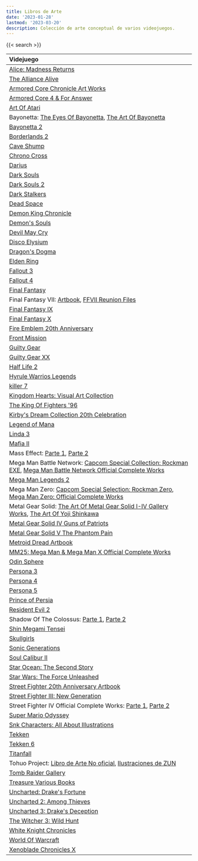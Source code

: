 ```yaml
---
title: Libros de Arte
date: '2023-01-28'
lastmod: '2023-03-20'
description: Colección de arte conceptual de varios videojuegos.
---
```

{{< search >}}

|Videjuego|
|:------------------------------------------------------|
|[Alice: Madness Returns](https://archive.org/details/artofalicemadnessreturnsPDF)|
|[The Alliance Alive](https://archive.org/details/036_20190915/)|
|[Armored Core Chronicle Art Works](https://archive.org/details/artbook-Armored_Core_Chronicle_Art_Works_Book)|
|[Armored Core 4 & For Answer](https://archive.org/details/armoredcoredesigns4foranswer/)|
|[Art Of Atari](https://archive.org/details/artofatari0000lape)|
|Bayonetta: [The Eyes Of Bayonetta](https://archive.org/details/bayonetta1officialartbookeyesofbayonetta_201912), [The Art Of Bayonetta](https://archive.org/details/bayoartbook)|
|[Bayonetta 2](https://archive.org/details/BAYONETTA2OFFICIALARTBOOKTHEEYESOFBAYONETTA2ByKBG_201812)|
|[Borderlands 2](https://archive.org/details/the-art-of-borderlands-2)|
|[Cave Shump](https://archive.org/details/caveshumpart)|
|[Chrono Cross](https://archive.org/details/chrono-cross-ultimania)|
|[Darius](https://archive.org/details/DariusOdyssey2015Chara-aniVersion/mode/2up)|
|[Dark Souls](https://archive.org/details/DarkSoulsLENM2106Xbox360PAL/)|
|[Dark Souls 2](https://archive.org/details/dark-souls-2-design-works)|
|[Dark Stalkers](https://archive.org/details/darkstalkers-official-complete-works_202101)|
|[Dead Space](https://archive.org/details/the-art-of-dead-space)|
|[Demon King Chronicle](https://archive.org/details/demon-king-chronicle)|
|[Demon's Souls](https://archive.org/details/DemonsSoulsBlackPhantomEditionArtbookCBZ)|
|[Devil May Cry](https://originaldmc.github.io/DivinityStatue/Downloads.html)|
|[Disco Elysium](https://archive.org/details/discoelysiumartbook)|
|[Dragon's Dogma](https://archive.org/details/artbook-Dragons_Dogma_1)|
|[Elden Ring](https://archive.org/details/Elden_Ring_Digital_Artbook)|
|[Fallout 3](https://archive.org/details/artbook-The_Art_Of_Fallout_3)|
|[Fallout 4](https://archive.org/details/the-art-of-fallout-4)|
|[Final Fantasy](https://archive.org/details/worldsofamano/mode/2up)|
|Final Fantasy VII: [Artbook](https://archive.org/details/artbook-Final_Fantasy_VII), [FFVII Reunion Files](https://archive.org/details/artbook_FFVII_Reunion_Files_Advent_Children_Artbook)|
|[Final Fantasy IX](https://archive.org/details/the-art-of-final-fantasy-ix)|
|[Final Fantasy X](https://archive.org/details/018_20190915)|
|[Fire Emblem 20th Anniversary](https://archive.org/details/20thanniversaryfamuburemu)|
|[Front Mission](https://archive.org/details/frontmissioninhuffman)|
|[Guilty Gear](https://archive.org/details/artbook-Guilty_Gear)|
|[Guilty Gear XX](https://archive.org/details/ggxxburst-encyclopedia/GGXXBurstEncyclopedia/)|
|[Half Life 2](https://archive.org/details/artbook-Half_Life_2_Raising_The_Bar_Official_Guide_2)|
|[Hyrule Warrios Legends](https://archive.org/details/zelda_artbook_hyrule_warriors_character_book)|
|[killer 7](https://archive.org/details/hand-in-killer7-english-redesign/)|
|[Kingdom Hearts: Visual Art Collection](https://archive.org/details/kingdom-hearts-visual-art-collection-cg-illustration-works)|
|[The King Of Fighters '96](https://archive.org/details/h_20221013)|
|[Kirby's Dream Collection 20th Celebration](https://archive.org/details/hnkcelebrationbook)|
|[Legend of Mana](https://archive.org/details/Seiken_Densetsu_Legend_of_Mana_Postcard_Book)|
|[Linda 3](https://archive.org/details/linda-3-cube-illustrations-art-book-scan-jp-pce-ps)|
|[Mafia II](https://archive.org/details/artbook-Mafia_II_-_pin-up_calendar/)|
|Mass Effect: [Parte 1](https://archive.org/details/artbook-The_Art_of_Mass_Effect_part_1), [Parte 2](https://archive.org/details/artbook-The_Art_of_Mass_Effect_part_2)|
|Mega Man Battle Network: [Capcom Special Collection: Rockman EXE](https://archive.org/details/capcomspecialselectionrockmanexe), [Mega Man Battle Network Official Complete Works](https://archive.org/details/MegaManBattleNetworkOfficialCompleteWorks)|
|[Mega Man Legends 2](https://archive.org/details/capcomspecialselectionrockmandash2artbook)|
|Mega Man Zero: [Capcom Special Selection: Rockman Zero](https://archive.org/details/capcomspecialselectionrockmanzero/), [Mega Man Zero: Official Complete Works](https://archive.org/details/rockmanzeroofficialcompleteworks/)|
|Metal Gear Solid: [The Art Of Metal Gear Solid I-IV Gallery Works](https://archive.org/details/the-art-of-metal-gear-solid-i-iv-gallery-works-jpg), [The Art Of Yoji Shinkawa](https://archive.org/details/artbook-art_of_yoji_shinkawa)|
|[Metal Gear Solid IV Guns of Patriots](https://archive.org/details/artbook_MGS4_Guns_of_Patriots_Artbook/)|
|[Metal Gear Solid V The Phantom Pain](https://archive.org/details/artbook-Artbook_-_Metal_Gear_Solid_V_The_Phantom_Pain_Special_Edition)|
|[Metroid Dread Artbook](https://archive.org/details/metroid-dread-special-edition-artbook)|
|[MM25: Mega Man & Mega Man X Official Complete Works](https://archive.org/details/MegaManMegaManXOfficialCompleteWorksByKBG)|
|[Odin Sphere](https://archive.org/details/artbook_Odin_Sphere_Artbook)|
|[Persona 3](https://archive.org/details/shin-megami-tensei-persona-3-artbook-scans)|
|[Persona 4](https://drive.google.com/drive/folders/1S5wIepxyOTZ0h_jQ67ZgojwmDnDV__zQ)|
|[Persona 5](https://archive.org/details/380830904-persona-5-official-design-works-artbook-by-kbg)|
|[Prince of Persia](https://archive.org/details/artbook-Prince_of_Persia)|
|[Resident Evil 2](https://archive.org/details/biohazard-2-prologue-of-terrors)|
|Shadow Of The Colossus: [Parte 1](https://archive.org/details/artbook-Shadow_of_the_Colossus_1), [Parte 2](https://archive.org/details/artbook-Shadow_of_the_Colossus_2)|
|[Shin Megami Tensei](https://drive.google.com/drive/folders/1mGd-kC7GS5mxaCnV7H5TNn_pAWv9ySu7)|
|[Skullgirls](https://archive.org/details/skullgirlsdigitalsketchbook)|
|[Sonic Generations](https://archive.org/details/sonic-generations-art-book)|
|[Soul Calibur II](https://archive.org/details/artbook-The_Art_of_Soul_Calibur_II)|
|[Star Ocean: The Second Story](https://archive.org/details/star-ocean-the-second-story-treasure-mayumi-azuma)|
|[Star Wars: The Force Unleashed](https://archive.org/details/artbook-The_Art_and_Making_of_Star_Wars_The_Force_Unlea)|
|[Street Fighter 20th Anniversary Artbook](https://archive.org/details/streetfighter20th_201910)|
|[Street Fighter III: New Generation](https://archive.org/details/artbook-Street_Fighter_III_New_Generation_Artbook)|
|Street Fighter IV Official Complete Works: [Parte 1](https://archive.org/details/artbook-Super_Street_Fighter_IV_-_Official_Complete_Wor-1), [Parte 2](https://archive.org/details/artbook-Super_Street_Fighter_IV_-_Official_Complete_Wor)|
|[Super Mario Odyssey](https://archive.org/details/37ad-24f-4-cb-14-4d-71-8c-96-7769b-15115e-4)|
|[Snk Characters: All About Illustrations](https://archive.org/details/snkcharactersallaboutillustrations/)|
|[Tekken](https://archive.org/details/the-art-of-tekken-artbook)|
|[Tekken 6](https://archive.org/details/artbook-Tekken_6_Limited_Edition_-_Artbook)|
|[Titanfall](https://archive.org/details/artbook-The_Art_of_Titanfall)|x
|Tohuo Project: [Libro de Arte No oficial](https://archive.org/details/42_20200706/), [Ilustraciones de ZUN](https://en.touhouwiki.net/wiki/Miscellaneous_illustrations_by_ZUN)|
|[Tomb Raider Gallery](https://archive.org/details/artbook-Tomb_Raider_Gallery)|
|[Treasure Various Books](https://archive.org/details/segasaturnvictoryspeciallsilhouettemirageofficialguidebook)|
|[Uncharted: Drake's Fortune](https://archive.org/details/artbook-Uncharted_Trilogy_vol_1)|
|[Uncharted 2: Among Thieves](https://archive.org/details/artbook-Uncharted_Trilogy_vol_2)|
|[Uncharted 3: Drake's Deception](https://archive.org/details/artbook-Uncharted_Trilogy_vol_3)|
|[The Witcher 3: Wild Hunt](https://archive.org/details/the-witcher-3-wild-hunt-artbook/)|
|[White Knight Chronicles](https://archive.org/details/Shirokishi_Monogatari_Artbook)|
|[World Of Warcraft](https://archive.org/details/the-art-of-world-of-warcraft/)|
|[Xenoblade Chronicles X](https://archive.org/details/xenoblade-chronicles-x-the-secret-file-art-of-mira_202103)|
